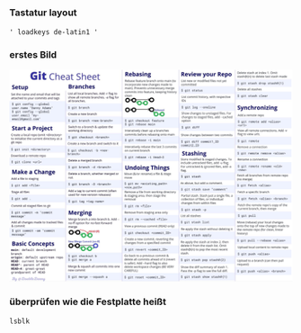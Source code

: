 

### Tastatur layout
	' loadkeys de-latin1 '

### erstes Bild
![Alt-text](Bilder/2022-09-07_09-33.png)

### überprüfen wie die Festplatte heißt

	lsblk
